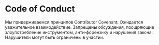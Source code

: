 # Code of Conduct

Мы придерживаемся принципов Contributor Covenant.
Ожидается уважительное взаимодействие. Запрещены обсуждения, поощряющие злоупотребление инструментом, анти‑форензику и нарушения закона. Нарушители могут быть ограничены в участии.
